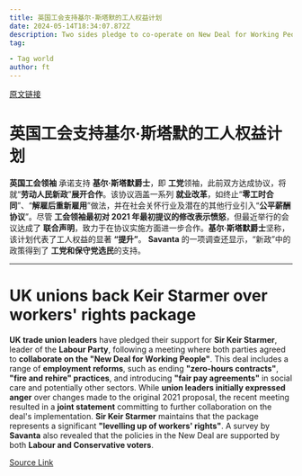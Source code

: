 ```yaml
---
title: 英国工会支持基尔·斯塔默的工人权益计划
date: 2024-05-14T18:34:07.872Z
description: Two sides pledge to co-operate on New Deal for Working People
tag: 

- Tag world
author: ft
---
```


[原文链接](https://ft.com/content/cd342290-35d3-4234-ac92-f93a21fc8efb)

# 英国工会支持基尔·斯塔默的工人权益计划

**英国工会领袖** 承诺支持 **基尔·斯塔默爵士**，即 **工党**领袖，此前双方达成协议，将就“**劳动人民新政**”**展开合作**。该协议涵盖一系列 **就业改革**，如终止“**零工时合同**”、“**解雇后重新雇用**”做法，并在社会关怀行业及潜在的其他行业引入“**公平薪酬协议**”。尽管 **工会领袖最初对 2021 年最初提议的修改表示愤怒**，但最近举行的会议达成了 **联合声明**，致力于在协议实施方面进一步合作。**基尔·斯塔默爵士**坚称，该计划代表了工人权益的显著 **“提升”**。 **Savanta** 的一项调查还显示，“新政”中的政策得到了 **工党和保守党选民**的支持。

---

# UK unions back Keir Starmer over workers' rights package

**UK trade union leaders** have pledged their support for **Sir Keir Starmer**, leader of the **Labour Party**, following a meeting where both parties agreed to **collaborate on the "New Deal for Working People"**. This deal includes a range of **employment reforms**, such as ending **"zero-hours contracts"**, **"fire and rehire" practices**, and introducing **"fair pay agreements"** in social care and potentially other sectors. While **union leaders initially expressed anger** over changes made to the original 2021 proposal, the recent meeting resulted in a **joint statement** committing to further collaboration on the deal's implementation. **Sir Keir Starmer** maintains that the package represents a significant **"levelling up of workers' rights"**. A survey by **Savanta** also revealed that the policies in the New Deal are supported by both **Labour and Conservative voters**.

[Source Link](https://ft.com/content/cd342290-35d3-4234-ac92-f93a21fc8efb)

